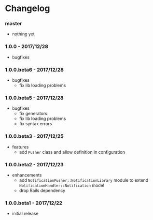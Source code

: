 # Changelog

### master

* nothing yet

### 1.0.0 - 2017/12/28

* bugfixes

### 1.0.0.beta6 - 2017/12/28

* bugfixes
    * fix lib loading problems

### 1.0.0.beta5 - 2017/12/28

* bugfixes
    * fix generators
    * fix lib loading problems
    * fix syntax errors

### 1.0.0.beta3 - 2017/12/25

* features
    * add `Pusher` class and allow definition in configuration

### 1.0.0.beta2 - 2017/12/23

* enhancements
    * add `NotificationPusher::NotificationLibrary` module to extend `NotificationHandler::Notification` model
    * drop Rails dependency

### 1.0.0.beta1 - 2017/12/22

* initial release
